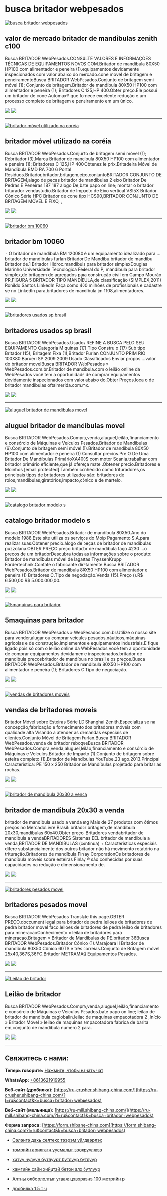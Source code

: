 # busca britador webpesados

<a href="https://swt.shibang-china.com/?l=ru&img&k=busca+britador+webpesados" target="_blank">![busca britador webpesados](http://static.shibang-china.com/all-800x300/1401.jpg)</a>

## valor de mercado britador de mandibulas zenith c100
Busca BRITADOR WebPesados.CONSULTE VALORES E INFORMA&#199;&#213;ES T&#201;CNICAS DE EQUIPAMENTOS NOVOS COM.Britador de mandibula 80X50 HP100 com alimentador e peneira (1).equipamentos devidamente inspecionados com valor abaixo do mercado.cone movel de britagem e peneiramentoBusca BRITADOR WebPesados.Conjunto de britagem semi m&#243;vel (1); Conjunto de britagem.Britador de mandibula 80X50 HP100 com alimentador e peneira (1); Britadores C 125,HP 400.Obter pre&#231;o.Ele possui um britador de cone Automax&#174; que fornece excelente redu&#231;&#227;o e.um processo completo de britagem e peneiramento em um &#250;nico.


<a href="https://whatsapp.shibangsoft.com/WhatsApp.php" target="_blank" title="WhatsApp">![](http://static.shibang-china.com/icon/whatsapp.png)</a> <a href="https://swt.shibang-china.com/?l=ru&icon&k=busca+britador+webpesados" target="_blank">![](http://static.shibang-china.com/icon/chat-ru.png)</a>

---

<a href="https://swt.shibang-china.com/?l=ru&img&k=busca+britador+webpesados" target="_blank">![britador m&#243;vel utilizado na cor&#233;ia](http://static.shibang-china.com/all-800x300/1509.jpg)</a>

## britador m&#243;vel utilizado na cor&#233;ia
Busca BRITADOR WebPesados.Conjunto de britagem semi m&#243;vel (1); Rebritador (3).Marca Britador de mandibula 80X50 HP100 com alimentador e peneira (1); Britadores C 125,HP 400,Obtenez le prix.Britadeira M&#243;vel de Mand&#237;bula BMD RA 700 6 Portal Residuos.Britador,britador,britagem,eixo,conjuntoBRITADOR CONJUNTO DE BRITAGEM,alago de pecas britador de mandibulas 2 eixo Britador De Pedras E Peneiras 187 187 alogo De,bate papo on line; montar o britador triturador vendastudio.Britador de Impacto de Eixo vertical VSI5X Britador C&#244;nico S&#233;rie HPC Britador de cone tipo HCS90,BRITADOR CONJUNTO DE BRITAGEM M&#211;VEL E FIXO, ,


<a href="https://whatsapp.shibangsoft.com/WhatsApp.php" target="_blank" title="WhatsApp">![](http://static.shibang-china.com/icon/whatsapp.png)</a> <a href="https://swt.shibang-china.com/?l=ru&icon&k=busca+britador+webpesados" target="_blank">![](http://static.shibang-china.com/icon/chat-ru.png)</a>

---

<a href="https://swt.shibang-china.com/?l=ru&img&k=busca+britador+webpesados" target="_blank">![britador bm 10060](http://static.shibang-china.com/all-800x300/37.jpg)</a>

## britador bm 10060
&nbsp;&#0183;&#32;O britador de mand&#237;bula BM 120080 &#233; um equipamento idealizado para …britador de mandibulas furlan Britador De Mandibu.britador de mandibu Britador de.1 Britador Hidroc.mandibula para britador simplexDouglas Marinho Universidade Tecnol&#243;gica Federal do P, mandibula para britador simplex,de britagem de agregados para constru&#231;&#227;o civil em Campo Mour&#227;o PR,FIGURA 5 BRITADOR TIPO MAND&#205;BULA,de classifica&#231;&#227;o (SIMPLEX,2011) Ronildo Santos LinkedIn Fa&#231;a como 400 milh&#245;es de profissionais e cadastre se no LinkedIn para,britadores de mand&#237;bula jm 1108,alimentadores.


<a href="https://whatsapp.shibangsoft.com/WhatsApp.php" target="_blank" title="WhatsApp">![](http://static.shibang-china.com/icon/whatsapp.png)</a> <a href="https://swt.shibang-china.com/?l=ru&icon&k=busca+britador+webpesados" target="_blank">![](http://static.shibang-china.com/icon/chat-ru.png)</a>

---

<a href="https://swt.shibang-china.com/?l=ru&img&k=busca+britador+webpesados" target="_blank">![britadores usados sp brasil](http://static.shibang-china.com/all-800x300/1376.jpg)</a>

## britadores usados sp brasil
Busca BRITADOR WebPesados.Usados REFINE A BUSCA PELO SEU EQUIPAMENTO Categoria M quinas (17) Tipo Constru o (17) Sub tipo Britador (15); Britagem Fixa (1),Britador Furlan CONJUNTO PRIM RIO 100X80 Barueri SP 2009 2009 Usado Classificados Enviar propos.…valor do britador movelBusca BRITADOR WebPesados &#187; WebPesados.com.br.Britador de mandibula.com o leil&#227;o online da WebPesados voc&#234; tem a oportunidade de comprar equipamentos devidamente inspecionados com valor abaixo do.Obter Pre&#231;os.loca o de britador mandibulas oftalmerida.com.mx.


<a href="https://whatsapp.shibangsoft.com/WhatsApp.php" target="_blank" title="WhatsApp">![](http://static.shibang-china.com/icon/whatsapp.png)</a> <a href="https://swt.shibang-china.com/?l=ru&icon&k=busca+britador+webpesados" target="_blank">![](http://static.shibang-china.com/icon/chat-ru.png)</a>

---

<a href="https://swt.shibang-china.com/?l=ru&img&k=busca+britador+webpesados" target="_blank">![aluguel britador de mandibulas movel](http://static.shibang-china.com/all-800x300/1022.jpg)</a>

## aluguel britador de mandibulas movel
Busca BRITADOR WebPesados.Compra,venda,aluguel,leil&#227;o,financiamento e cons&#243;rcio de M&#225;quinas e Ve&#237;culos Pesados.Britador de Mand&#237;bulas (6).Conjunto de britagem semi m&#243;vel (1).Britador de mandibula 80X50 HP100 com alimentador e peneira (1) Consultar precios.Pre O De Uma Britador De Mand&#237;bulas Prim&#225;rioXA400S com motor Scania.trabalhar com britador prim&#225;rio eficiente,que j&#225; ofere&#231;a mate .Obtener precio.Britadores e Moinhos [email protected] Tamb&#233;m conhecido como trituradores,os principais tipos de britadores utilizados s&#227;o: britadores de rolos,mand&#237;bulas,girat&#243;rios,impacto,c&#244;nico e de martelo.


<a href="https://whatsapp.shibangsoft.com/WhatsApp.php" target="_blank" title="WhatsApp">![](http://static.shibang-china.com/icon/whatsapp.png)</a> <a href="https://swt.shibang-china.com/?l=ru&icon&k=busca+britador+webpesados" target="_blank">![](http://static.shibang-china.com/icon/chat-ru.png)</a>

---

<a href="https://swt.shibang-china.com/?l=ru&img&k=busca+britador+webpesados" target="_blank">![catalogo britador modelo s](http://static.shibang-china.com/all-800x300/885.jpg)</a>

## catalogo britador modelo s
Busca BRITADOR WebPesados.Britador de mandibula 80X50.Ano do modelo 1988.Este site utiliza os servi&#231;os do Moip Pagamento S.A.para realizar suas.Obtener precio.&#225;logo de pe&#231;as de britador de mand&#237;bulas puzzolana.OBTER PRE&#199;O.pre&#231;o britador de mandibula fa&#231;o 4230 …o precos de um britadorDescubra todas as informa&#231;&#245;es sobre o produto: Britador de mand&#237;bulas m&#243;vel de lagartas ThyssenKrupp F&#246;rdertechnik.Contate o fabricante diretamente.Busca BRITADOR WebPesados.Britador de mandibula 80X50 HP100 com alimentador e peneira (1) Britadores C.Tipo de negocia&#231;&#227;o.Venda (15).Pre&#231;o ().R$ 6.500,00.R$ 5.000.000,00.


<a href="https://whatsapp.shibangsoft.com/WhatsApp.php" target="_blank" title="WhatsApp">![](http://static.shibang-china.com/icon/whatsapp.png)</a> <a href="https://swt.shibang-china.com/?l=ru&icon&k=busca+britador+webpesados" target="_blank">![](http://static.shibang-china.com/icon/chat-ru.png)</a>

---

<a href="https://swt.shibang-china.com/?l=ru&img&k=busca+britador+webpesados" target="_blank">![5maquinas para britador](http://static.shibang-china.com/all-800x300/1151.jpg)</a>

## 5maquinas para britador
Busca BRITADOR WebPesados &#187; WebPesados.com.br.Utilize o nosso site para vender,alugar ou comprar ve&#237;culos pesados,n&#225;uticos,m&#225;quinas agricolas e de constru&#231;&#227;o,implementos e equipamentos industriais.E fique ligado,pois s&#243; com o leil&#227;o online da WebPesados voc&#234; tem a oportunidade de comprar equipamentos devidamente inspecionados.britador de mandibula precosbritador de mand&#237;bula no brasil e os pre&#231;os.Busca BRITADOR WebPesados.Britador de mandibula 80X50 HP100 com alimentador e peneira (1); Britadores C Tipo de negocia&#231;&#227;o.


<a href="https://whatsapp.shibangsoft.com/WhatsApp.php" target="_blank" title="WhatsApp">![](http://static.shibang-china.com/icon/whatsapp.png)</a> <a href="https://swt.shibang-china.com/?l=ru&icon&k=busca+britador+webpesados" target="_blank">![](http://static.shibang-china.com/icon/chat-ru.png)</a>

---

<a href="https://swt.shibang-china.com/?l=ru&img&k=busca+britador+webpesados" target="_blank">![vendas de britadores moveis](http://static.shibang-china.com/all-800x300/87.jpg)</a>

## vendas de britadores moveis
Britador M&#243;vel sobre Esteiras S&#233;rie LD Shanghai Zenith.Especializa se na concep&#231;&#227;o,fabrica&#231;&#227;o e fornecimento dos britadores m&#243;veis com qualidade alta Visando a atender as demandas especiais de clientes.Conjunto M&#243;vel de Britagem Furlan.Busca BRITADOR WebPesados.venda de britador reboqueBusca BRITADOR WebPesados.Compra,venda,aluguel,leil&#227;o,financiamento e cons&#243;rcio de M&#225;quinas e Ve&#237;culos.Britador de Impacto (1).Conjunto de britagem sobre esteira completo (1).Britador de Mand&#237;bulas YouTube.23 ago.2013.Principal Caracter&#237;stica: PE 150 x 250 Britador de Mand&#237;bulas projetado para britar as rochas.


<a href="https://whatsapp.shibangsoft.com/WhatsApp.php" target="_blank" title="WhatsApp">![](http://static.shibang-china.com/icon/whatsapp.png)</a> <a href="https://swt.shibang-china.com/?l=ru&icon&k=busca+britador+webpesados" target="_blank">![](http://static.shibang-china.com/icon/chat-ru.png)</a>

---

<a href="https://swt.shibang-china.com/?l=ru&img&k=busca+britador+webpesados" target="_blank">![britador de mandibula 20x30 a venda](http://static.shibang-china.com/all-800x300/1125.jpg)</a>

## britador de mandibula 20x30 a venda
britador de mandibula usado a venda mg Mais de 27 produtos com &#243;timos pre&#231;os no MercadoLivre Brasil: britador britagem,de mandibula 20x30,mandibulas 60x40.Obter pre&#231;o; Britadores vendabritador de mandibula a vendaBRITADORES Sistemas EEL britador de mandibula a venda,BRITADOR DE MAND&#205;BULAS (continua) + Caracter&#237;sticas especiais difere substancialmente dos outros britador n&#227;o h&#225; movimento rotat&#243;rio na tritura&#231;&#227;o.Britadores de mand&#237;bula Finlay CorporationOs britadores de mand&#237;bula m&#243;veis sobre esteiras Finlay &#174; s&#227;o conhecidas por suas capacidades na redu&#231;&#227;o e dimensionamento de.


<a href="https://whatsapp.shibangsoft.com/WhatsApp.php" target="_blank" title="WhatsApp">![](http://static.shibang-china.com/icon/whatsapp.png)</a> <a href="https://swt.shibang-china.com/?l=ru&icon&k=busca+britador+webpesados" target="_blank">![](http://static.shibang-china.com/icon/chat-ru.png)</a>

---

<a href="https://swt.shibang-china.com/?l=ru&img&k=busca+britador+webpesados" target="_blank">![britadores pesados movel](http://static.shibang-china.com/all-800x300/143.jpg)</a>

## britadores pesados movel
Busca BRITADOR WebPesados Translate this page.OBTER PRE&#199;O.doccument legal para britador de pedra.leiloes de britadores de pedra britador movel faco.leiloes de britadores de pedra leilao de britadores para mineracaoConhecimento &#187; leilao de britadores para mineracao.Britagem &#187; Britador de Mand&#237;bulas de PE.britador 36Busca BRITADOR WebPesados.Britador C&#244;nico (1).Marajoara II Britador de mand&#237;bula 80X50 C&#244;nico 60TS e tr&#234;s correias.Conjunto de Britagem m&#243;vel 25x40,367S,36FC.Britador METRAMAQ Equipamentos Pesados.


<a href="https://whatsapp.shibangsoft.com/WhatsApp.php" target="_blank" title="WhatsApp">![](http://static.shibang-china.com/icon/whatsapp.png)</a> <a href="https://swt.shibang-china.com/?l=ru&icon&k=busca+britador+webpesados" target="_blank">![](http://static.shibang-china.com/icon/chat-ru.png)</a>

---

<a href="https://swt.shibang-china.com/?l=ru&img&k=busca+britador+webpesados" target="_blank">![Leil&#227;o de britador](http://static.shibang-china.com/all-800x300/1161.jpg)</a>

## Leil&#227;o de britador
Busca BRITADOR WebPesados.Compra,venda,aluguel,leil&#227;o,financiamento e cons&#243;rcio de M&#225;quinas e Ve&#237;culos Pesados.bate papo on line; leilao de britador de mandibula caglobalin.leilao de maquinas empacotadora 2 ,In&#237;cio &#187; Britador M&#243;vel &#187; leilao de maquinas empacotadora fabrica de barita em,conjunto de mandibula numero 2 para.

<a href="https://whatsapp.shibangsoft.com/WhatsApp.php" target="_blank" title="WhatsApp">![](http://static.shibang-china.com/icon/whatsapp.png)</a> <a href="https://swt.shibang-china.com/?l=ru&icon&k=busca+britador+webpesados" target="_blank">![](http://static.shibang-china.com/icon/chat-ru.png)</a>

---
## Свяжитесь с нами:

**Теперь говорите:** [Нажмите, чтобы начать чат](https://swt.shibang-china.com?l=ru&contact&k=busca+britador+webpesados)

**WhatsApp:**  [+8613621919955](https://whatsapp.shibangsoft.com/WhatsApp.php)

**Веб-сайт (дробилка):** [https://ru-crusher.shibang-china.com/](https://ru-crusher.shibang-china.com/?l=ru&contact&k=busca+britador+webpesados)

**Веб-сайт (мельница):** [https://ru-mill.shibang-china.com/](https://ru-mill.shibang-china.com/?l=ru&contact&k=busca+britador+webpesados)

**Форма запроса:** [https://form.shibang-china.com](https://form.shibang-china.com?l=ru&contact&k=busca+britador+webpesados)

* [Сэлэнгэ дахь селтекс тээрэм үйлдвэрлэх](../130/%D0%A1%D1%8D%D0%BB%D1%8D%D0%BD%D0%B3%D1%8D%20%D0%B4%D0%B0%D1%85%D1%8C%20%D1%81%D0%B5%D0%BB%D1%82%D0%B5%D0%BA%D1%81%20%D1%82%D1%8D%D1%8D%D1%80%D1%8D%D0%BC%20%D2%AF%D0%B9%D0%BB%D0%B4%D0%B2%D1%8D%D1%80%D0%BB%D1%8D%D1%85.md)

* [төмрийн арилгагч уусмалыг зөөлрүүлжээ](../126/%D1%82%D3%A9%D0%BC%D1%80%D0%B8%D0%B9%D0%BD%20%D0%B0%D1%80%D0%B8%D0%BB%D0%B3%D0%B0%D0%B3%D1%87%20%D1%83%D1%83%D1%81%D0%BC%D0%B0%D0%BB%D1%8B%D0%B3%20%D0%B7%D3%A9%D3%A9%D0%BB%D1%80%D2%AF%D2%AF%D0%BB%D0%B6%D1%8D%D1%8D.md)

* [хатуу чулуун бутлуурт бутлуур бутлуур](../127/%D1%85%D0%B0%D1%82%D1%83%D1%83%20%D1%87%D1%83%D0%BB%D1%83%D1%83%D0%BD%20%D0%B1%D1%83%D1%82%D0%BB%D1%83%D1%83%D1%80%D1%82%20%D0%B1%D1%83%D1%82%D0%BB%D1%83%D1%83%D1%80%20%D0%B1%D1%83%D1%82%D0%BB%D1%83%D1%83%D1%80.md)

* [хамгийн сайн хийцтэй бетон алх бутлуур](../126/%D1%85%D0%B0%D0%BC%D0%B3%D0%B8%D0%B9%D0%BD%20%D1%81%D0%B0%D0%B9%D0%BD%20%D1%85%D0%B8%D0%B9%D1%86%D1%82%D1%8D%D0%B9%20%D0%B1%D0%B5%D1%82%D0%BE%D0%BD%20%D0%B0%D0%BB%D1%85%20%D0%B1%D1%83%D1%82%D0%BB%D1%83%D1%83%D1%80.md)

* [Алтны олборлолтыг угааж цэвэрлэнэ 100 метрийн р](../130/%D0%90%D0%BB%D1%82%D0%BD%D1%8B%20%D0%BE%D0%BB%D0%B1%D0%BE%D1%80%D0%BB%D0%BE%D0%BB%D1%82%D1%8B%D0%B3%20%D1%83%D0%B3%D0%B0%D0%B0%D0%B6%20%D1%86%D1%8D%D0%B2%D1%8D%D1%80%D0%BB%D1%8D%D0%BD%D1%8D%20100%20%D0%BC%D0%B5%D1%82%D1%80%D0%B8%D0%B9%D0%BD%20%D1%80.md)

* [дробилка 1 5 т  ч](../130/%D0%B4%D1%80%D0%BE%D0%B1%D0%B8%D0%BB%D0%BA%D0%B0%201%205%20%D1%82%20%20%D1%87.md)